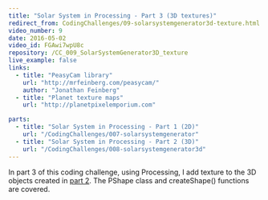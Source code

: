 ```yaml
---
title: "Solar System in Processing - Part 3 (3D textures)"
redirect_from: CodingChallenges/09-solarsystemgenerator3d-texture.html
video_number: 9
date: 2016-05-02
video_id: FGAwi7wpU8c
repository: /CC_009_SolarSystemGenerator3D_texture
live_example: false
links:
  - title: "PeasyCam library"
    url: "http://mrfeinberg.com/peasycam/"
    author: "Jonathan Feinberg"
  - title: "Planet texture maps"
    url: "http://planetpixelemporium.com"

parts:
  - title: "Solar System in Processing - Part 1 (2D)"
    url: "/CodingChallenges/007-solarsystemgenerator"
  - title: "Solar System in Processing - Part 2 (3D)"
    url: "/CodingChallenges/008-solarsystemgenerator3d"
---
```


In part 3 of this coding challenge, using Processing, I add texture to the 3D objects created in [part 2](https://youtu.be/dncudkelNxw).  The PShape class and createShape() functions are covered.
